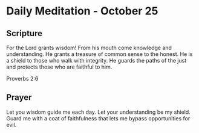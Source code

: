 # Daily Meditation - October 25

## Scripture

For the Lord grants wisdom! From his mouth come knowledge and understanding. He grants a treasure of
common sense to the honest. He is a shield to those who walk with integrity. He guards the paths of
the just and protects those who are faithful to him.

Proverbs 2:6


## Prayer

Let you wisdom guide me each day.  Let your understanding be my shield.  Guard me with a coat of
faithfulness that lets me bypass opportunities for evil.

